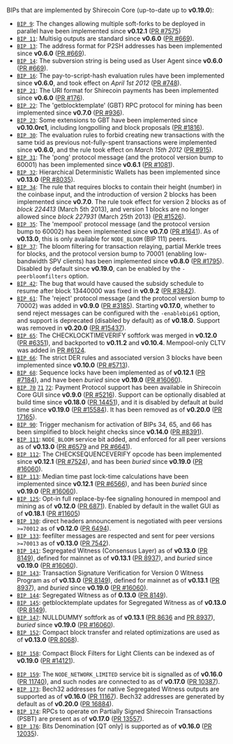 BIPs that are implemented by Shirecoin Core (up-to-date up to **v0.19.0**):

* [`BIP 9`](https://github.com/shirecoin/bips/blob/master/bip-0009.mediawiki): The changes allowing multiple soft-forks to be deployed in parallel have been implemented since **v0.12.1**  ([PR #7575](https://github.com/shirecoin/shirecoin/pull/7575))
* [`BIP 11`](https://github.com/shirecoin/bips/blob/master/bip-0011.mediawiki): Multisig outputs are standard since **v0.6.0** ([PR #669](https://github.com/shirecoin/shirecoin/pull/669)).
* [`BIP 13`](https://github.com/shirecoin/bips/blob/master/bip-0013.mediawiki): The address format for P2SH addresses has been implemented since **v0.6.0** ([PR #669](https://github.com/shirecoin/shirecoin/pull/669)).
* [`BIP 14`](https://github.com/shirecoin/bips/blob/master/bip-0014.mediawiki): The subversion string is being used as User Agent since **v0.6.0** ([PR #669](https://github.com/shirecoin/shirecoin/pull/669)).
* [`BIP 16`](https://github.com/shirecoin/bips/blob/master/bip-0016.mediawiki): The pay-to-script-hash evaluation rules have been implemented since **v0.6.0**, and took effect on *April 1st 2012* ([PR #748](https://github.com/shirecoin/shirecoin/pull/748)).
* [`BIP 21`](https://github.com/shirecoin/bips/blob/master/bip-0021.mediawiki): The URI format for Shirecoin payments has been implemented since **v0.6.0** ([PR #176](https://github.com/shirecoin/shirecoin/pull/176)).
* [`BIP 22`](https://github.com/shirecoin/bips/blob/master/bip-0022.mediawiki): The 'getblocktemplate' (GBT) RPC protocol for mining has been implemented since **v0.7.0** ([PR #936](https://github.com/shirecoin/shirecoin/pull/936)).
* [`BIP 23`](https://github.com/shirecoin/bips/blob/master/bip-0023.mediawiki): Some extensions to GBT have been implemented since **v0.10.0rc1**, including longpolling and block proposals ([PR #1816](https://github.com/shirecoin/shirecoin/pull/1816)).
* [`BIP 30`](https://github.com/shirecoin/bips/blob/master/bip-0030.mediawiki): The evaluation rules to forbid creating new transactions with the same txid as previous not-fully-spent transactions were implemented since **v0.6.0**, and the rule took effect on *March 15th 2012* ([PR #915](https://github.com/shirecoin/shirecoin/pull/915)).
* [`BIP 31`](https://github.com/shirecoin/bips/blob/master/bip-0031.mediawiki): The 'pong' protocol message (and the protocol version bump to 60001) has been implemented since **v0.6.1** ([PR #1081](https://github.com/shirecoin/shirecoin/pull/1081)).
* [`BIP 32`](https://github.com/shirecoin/bips/blob/master/bip-0032.mediawiki): Hierarchical Deterministic Wallets has been implemented since **v0.13.0** ([PR #8035](https://github.com/shirecoin/shirecoin/pull/8035)).
* [`BIP 34`](https://github.com/shirecoin/bips/blob/master/bip-0034.mediawiki): The rule that requires blocks to contain their height (number) in the coinbase input, and the introduction of version 2 blocks has been implemented since **v0.7.0**. The rule took effect for version 2 blocks as of *block 224413* (March 5th 2013), and version 1 blocks are no longer allowed since *block 227931* (March 25th 2013) ([PR #1526](https://github.com/shirecoin/shirecoin/pull/1526)).
* [`BIP 35`](https://github.com/shirecoin/bips/blob/master/bip-0035.mediawiki): The 'mempool' protocol message (and the protocol version bump to 60002) has been implemented since **v0.7.0** ([PR #1641](https://github.com/shirecoin/shirecoin/pull/1641)). As of **v0.13.0**, this is only available for `NODE_BLOOM` (BIP 111) peers.
* [`BIP 37`](https://github.com/shirecoin/bips/blob/master/bip-0037.mediawiki): The bloom filtering for transaction relaying, partial Merkle trees for blocks, and the protocol version bump to 70001 (enabling low-bandwidth SPV clients) has been implemented since **v0.8.0** ([PR #1795](https://github.com/shirecoin/shirecoin/pull/1795)). Disabled by default since **v0.19.0**, can be enabled by the `-peerbloomfilters` option.
* [`BIP 42`](https://github.com/shirecoin/bips/blob/master/bip-0042.mediawiki): The bug that would have caused the subsidy schedule to resume after block 13440000 was fixed in **v0.9.2** ([PR #3842](https://github.com/shirecoin/shirecoin/pull/3842)).
* [`BIP 61`](https://github.com/shirecoin/bips/blob/master/bip-0061.mediawiki): The 'reject' protocol message (and the protocol version bump to 70002) was added in **v0.9.0** ([PR #3185](https://github.com/shirecoin/shirecoin/pull/3185)). Starting **v0.17.0**, whether to send reject messages can be configured with the `-enablebip61` option, and support is deprecated (disabled by default) as of **v0.18.0**. Support was removed in **v0.20.0** ([PR #15437](https://github.com/shirecoin/shirecoin/pull/15437)).
* [`BIP 65`](https://github.com/shirecoin/bips/blob/master/bip-0065.mediawiki): The CHECKLOCKTIMEVERIFY softfork was merged in **v0.12.0** ([PR #6351](https://github.com/shirecoin/shirecoin/pull/6351)), and backported to **v0.11.2** and **v0.10.4**. Mempool-only CLTV was added in [PR #6124](https://github.com/shirecoin/shirecoin/pull/6124).
* [`BIP 66`](https://github.com/shirecoin/bips/blob/master/bip-0066.mediawiki): The strict DER rules and associated version 3 blocks have been implemented since **v0.10.0** ([PR #5713](https://github.com/shirecoin/shirecoin/pull/5713)).
* [`BIP 68`](https://github.com/shirecoin/bips/blob/master/bip-0068.mediawiki): Sequence locks have been implemented as of **v0.12.1**  ([PR #7184](https://github.com/shirecoin/shirecoin/pull/7184)), and have been *buried* since **v0.19.0** ([PR #16060](https://github.com/shirecoin/shirecoin/pull/16060)).
* [`BIP 70`](https://github.com/shirecoin/bips/blob/master/bip-0070.mediawiki) [`71`](https://github.com/shirecoin/bips/blob/master/bip-0071.mediawiki) [`72`](https://github.com/shirecoin/bips/blob/master/bip-0072.mediawiki):
  Payment Protocol support has been available in Shirecoin Core GUI since **v0.9.0** ([PR #5216](https://github.com/shirecoin/shirecoin/pull/5216)).
  Support can be optionally disabled at build time since **v0.18.0** ([PR 14451](https://github.com/shirecoin/shirecoin/pull/14451)),
  and it is disabled by default at build time since **v0.19.0** ([PR #15584](https://github.com/shirecoin/shirecoin/pull/15584)).
  It has been removed as of **v0.20.0** ([PR 17165](https://github.com/shirecoin/shirecoin/pull/17165)).
* [`BIP 90`](https://github.com/shirecoin/bips/blob/master/bip-0090.mediawiki): Trigger mechanism for activation of BIPs 34, 65, and 66 has been simplified to block height checks since **v0.14.0** ([PR #8391](https://github.com/shirecoin/shirecoin/pull/8391)).
* [`BIP 111`](https://github.com/shirecoin/bips/blob/master/bip-0111.mediawiki): `NODE_BLOOM` service bit added, and enforced for all peer versions as of **v0.13.0** ([PR #6579](https://github.com/shirecoin/shirecoin/pull/6579) and [PR #6641](https://github.com/shirecoin/shirecoin/pull/6641)).
* [`BIP 112`](https://github.com/shirecoin/bips/blob/master/bip-0112.mediawiki): The CHECKSEQUENCEVERIFY opcode has been implemented since **v0.12.1** ([PR #7524](https://github.com/shirecoin/shirecoin/pull/7524)), and has been *buried* since **v0.19.0** ([PR #16060](https://github.com/shirecoin/shirecoin/pull/16060)).
* [`BIP 113`](https://github.com/shirecoin/bips/blob/master/bip-0113.mediawiki): Median time past lock-time calculations have been implemented since **v0.12.1** ([PR #6566](https://github.com/shirecoin/shirecoin/pull/6566)), and has been *buried* since **v0.19.0** ([PR #16060](https://github.com/shirecoin/shirecoin/pull/16060)).
* [`BIP 125`](https://github.com/shirecoin/bips/blob/master/bip-0125.mediawiki): Opt-in full replace-by-fee signaling honoured in mempool and mining as of **v0.12.0** ([PR 6871](https://github.com/shirecoin/shirecoin/pull/6871)). Enabled by default in the wallet GUI as of **v0.18.1** ([PR #11605](https://github.com/shirecoin/shirecoin/pull/11605))
* [`BIP 130`](https://github.com/shirecoin/bips/blob/master/bip-0130.mediawiki): direct headers announcement is negotiated with peer versions `>=70012` as of **v0.12.0** ([PR 6494](https://github.com/shirecoin/shirecoin/pull/6494)).
* [`BIP 133`](https://github.com/shirecoin/bips/blob/master/bip-0133.mediawiki): feefilter messages are respected and sent for peer versions `>=70013` as of **v0.13.0** ([PR 7542](https://github.com/shirecoin/shirecoin/pull/7542)).
* [`BIP 141`](https://github.com/shirecoin/bips/blob/master/bip-0141.mediawiki): Segregated Witness (Consensus Layer) as of **v0.13.0** ([PR 8149](https://github.com/shirecoin/shirecoin/pull/8149)), defined for mainnet as of **v0.13.1** ([PR 8937](https://github.com/shirecoin/shirecoin/pull/8937)), and *buried* since **v0.19.0** ([PR #16060](https://github.com/shirecoin/shirecoin/pull/16060)).
* [`BIP 143`](https://github.com/shirecoin/bips/blob/master/bip-0143.mediawiki): Transaction Signature Verification for Version 0 Witness Program as of **v0.13.0** ([PR 8149](https://github.com/shirecoin/shirecoin/pull/8149)), defined for mainnet as of **v0.13.1** ([PR 8937](https://github.com/shirecoin/shirecoin/pull/8937)), and *buried* since **v0.19.0** ([PR #16060](https://github.com/shirecoin/shirecoin/pull/16060)).
* [`BIP 144`](https://github.com/shirecoin/bips/blob/master/bip-0144.mediawiki): Segregated Witness as of **0.13.0** ([PR 8149](https://github.com/shirecoin/shirecoin/pull/8149)).
* [`BIP 145`](https://github.com/shirecoin/bips/blob/master/bip-0145.mediawiki): getblocktemplate updates for Segregated Witness as of **v0.13.0** ([PR 8149](https://github.com/shirecoin/shirecoin/pull/8149)).
* [`BIP 147`](https://github.com/shirecoin/bips/blob/master/bip-0147.mediawiki): NULLDUMMY softfork as of **v0.13.1** ([PR 8636](https://github.com/shirecoin/shirecoin/pull/8636) and [PR 8937](https://github.com/shirecoin/shirecoin/pull/8937)), *buried* since **v0.19.0** ([PR #16060](https://github.com/shirecoin/shirecoin/pull/16060)).
* [`BIP 152`](https://github.com/shirecoin/bips/blob/master/bip-0152.mediawiki): Compact block transfer and related optimizations are used as of **v0.13.0** ([PR 8068](https://github.com/shirecoin/shirecoin/pull/8068)).
- [`BIP 158`](https://github.com/shirecoin/bips/blob/master/bip-0158.mediawiki): Compact Block Filters for Light Clients can be indexed as of **v0.19.0** ([PR #14121](https://github.com/shirecoin/shirecoin/pull/14121)).
* [`BIP 159`](https://github.com/shirecoin/bips/blob/master/bip-0159.mediawiki): The `NODE_NETWORK_LIMITED` service bit is signalled as of **v0.16.0** ([PR 11740](https://github.com/shirecoin/shirecoin/pull/11740)), and such nodes are connected to as of **v0.17.0** ([PR 10387](https://github.com/shirecoin/shirecoin/pull/10387)).
* [`BIP 173`](https://github.com/shirecoin/bips/blob/master/bip-0173.mediawiki): Bech32 addresses for native Segregated Witness outputs are supported as of **v0.16.0** ([PR 11167](https://github.com/shirecoin/shirecoin/pull/11167)). Bech32 addresses are generated by default as of **v0.20.0** ([PR 16884](https://github.com/shirecoin/shirecoin/pull/16884)).
* [`BIP 174`](https://github.com/shirecoin/bips/blob/master/bip-0174.mediawiki): RPCs to operate on Partially Signed Shirecoin Transactions (PSBT) are present as of **v0.17.0** ([PR 13557](https://github.com/shirecoin/shirecoin/pull/13557)).
* [`BIP 176`](https://github.com/shirecoin/bips/blob/master/bip-0176.mediawiki): Bits Denomination [QT only] is supported as of **v0.16.0** ([PR 12035](https://github.com/shirecoin/shirecoin/pull/12035)).
